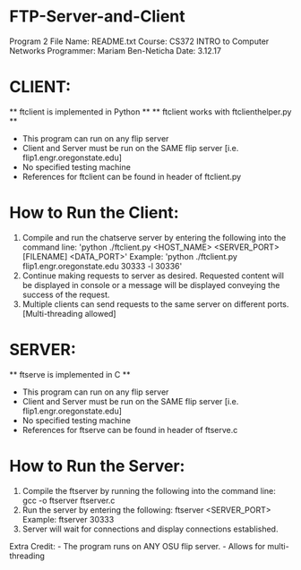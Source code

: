 # FTP-Server-and-Client
Program 2
File Name: README.txt
Course: CS372 INTRO to Computer Networks
Programmer: Mariam Ben-Neticha
Date: 3.12.17

# CLIENT:
** ftclient is implemented in Python **
** ftclient works with ftclienthelper.py **
* This program can run on any flip server 
* Client and Server must be run on the SAME flip server [i.e. flip1.engr.oregonstate.edu] 
* No specified testing machine 
* References for ftclient can be found in header of ftclient.py 

# How to Run the Client:
1. Compile and run the chatserve server by entering the following into the command line:
		'python ./ftclient.py <HOST_NAME> <SERVER_PORT> <COMMAND> [FILENAME] <DATA_PORT>'
		Example: 'python ./ftclient.py flip1.engr.oregonstate.edu 30333 -l 30336'
2. Continue making requests to server as desired. Requested content will be displayed in console
	or a message will be displayed conveying the success of the request.
3. Multiple clients can send requests to the same server on different ports. [Multi-threading allowed]


# SERVER:
** ftserve is implemented in C **
* This program can run on any flip server 
* Client and Server must be run on the SAME flip server [i.e. flip1.engr.oregonstate.edu] 
* No specified testing machine 
* References for ftserve can be found in header of ftserve.c 

# How to Run the Server:
1. Compile the ftserver by running the following into the command line:
		gcc -o ftserver ftserver.c
2. Run the server by entering the following:
		ftserver <SERVER_PORT>
		Example: ftserver 30333
3. Server will wait for connections and display connections established.


Extra Credit:
	-	The program runs on ANY OSU flip server.
	- 	Allows for multi-threading
